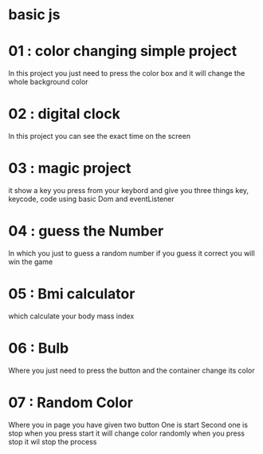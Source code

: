 # basic js 
# 01 : color changing simple project 
 In this project you just need to press the 
 color box and it will change the whole background 
 color
# 02 : digital clock 
 In this project you can see the exact time on the 
 screen 
 
 # 03 : magic project
 it show a key you press 
 from your keybord and give you 
 three things key, keycode, code
 using basic Dom and eventListener

# 04 : guess the Number 
In which you just to guess a random
number if you guess it correct you will win 
the game

# 05 : Bmi calculator 
which calculate your body mass index

# 06 : Bulb 
Where you just need to press the button
and the container change its color

# 07 : Random Color
Where you in page you have given two button 
One is start
Second one is stop
when you press start it will change color randomly 
when you press stop it wil stop the process
